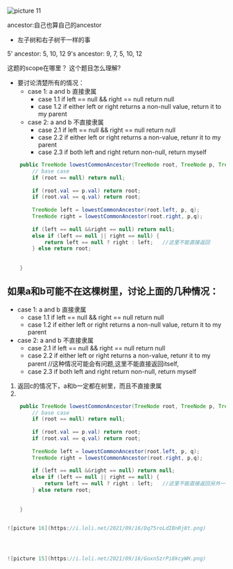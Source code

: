 

![picture 11](https://i.loli.net/2021/09/16/FKplv9A2SZQ71HV.png)  


ancestor:自己也算自己的ancestor

- 左子树和右子树干一样的事


5' ancestor: 5, 10, 12
9's ancestor: 9, 7, 5, 10, 12

这题的scope在哪里？  这个题目怎么理解?

- 要讨论清楚所有的情况：
  - case 1:  a and b 直接隶属
    - case 1.1 if left == null && right == null return  null
    - case 1.2  if either left or right returns a non-null value, return it to my parent
  - case 2:  a and b 不直接隶属
    - case 2.1 if left == null && right == null return null     
    - case 2.2 if either left or right returns a non-value, retunr it to my parent
    - case 2.3 if both left and right return non-null, return myself




```java
    public TreeNode lowestCommonAncestor(TreeNode root, TreeNode p, TreeNode q) {
        // base case
        if (root == null) return null;
        
        if (root.val == p.val) return root;
        if (root.val == q.val) return root;
        
        TreeNode left = lowestCommonAncestor(root.left, p, q);
        TreeNode right = lowestCommonAncestor(root.right, p,q);
        
        if (left == null &&right == null) return null;
        else if (left == null || right == null) {
            return left == null ? right : left;   //这里不能直接返回
        } else return root;
        
        
    }
```

## 如果a和b可能不在这棵树里，讨论上面的几种情况：
  - case 1:  a and b 直接隶属
    - case 1.1 if left == null && right == null return  null
    - case 1.2  if either left or right returns a non-null value, return it to my parent
  - case 2:  a and b 不直接隶属
    - case 2.1 if left == null && right == null return null     
    - case 2.2 if either left or right returns a non-value, retunr it to my parent //这种情况可能会有问题,这里不能直接返回itself,
    - case 2.3 if both left and right return non-null, return myself  

1. 返回c的情况下，a和b一定都在树里，而且不直接隶属
2. 

```java
    public TreeNode lowestCommonAncestor(TreeNode root, TreeNode p, TreeNode q) {
        // base case
        if (root == null) return null;
        
        if (root.val == p.val) return root;
        if (root.val == q.val) return root;
        
        TreeNode left = lowestCommonAncestor(root.left, p, q);
        TreeNode right = lowestCommonAncestor(root.right, p,q);
        
        if (left == null &&right == null) return null;
        else if (left == null || right == null) {
            return left == null ? right : left;   //这里不能直接返回另外一边了，需要在check一下，如果b在树里，只可能在a下面，只有a下面没有check过
        } else return root;
        
        
    }


![picture 16](https://i.loli.net/2021/09/16/Dq75roLdIBnRj8t.png)  




![picture 15](https://i.loli.net/2021/09/16/Goxn5zrPi8kcyWH.png)  
